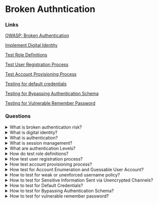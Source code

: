 # Broken Authntication

### Links
[OWASP: Broken Authentication](https://owasp.org/www-project-top-ten/2017/A2_2017-Broken_Authentication)

[Implement Digital Identity](https://owasp.org/www-project-proactive-controls/v3/en/c6-digital-identity)

[Test Role Definitions](https://owasp.org/www-project-web-security-testing-guide/latest/4-Web_Application_Security_Testing/03-Identity_Management_Testing/01-Test_Role_Definitions)

[Test User Registration Process](https://owasp.org/www-project-web-security-testing-guide/latest/4-Web_Application_Security_Testing/03-Identity_Management_Testing/02-Test_User_Registration_Process)

[Test Account Provisioning Process](https://owasp.org/www-project-web-security-testing-guide/latest/4-Web_Application_Security_Testing/03-Identity_Management_Testing/03-Test_Account_Provisioning_Process)

[Testing for default credentials](https://owasp.org/www-project-web-security-testing-guide/latest/4-Web_Application_Security_Testing/04-Authentication_Testing/02-Testing_for_Default_Credentials)

[Testing for Bypassing Authentication Schema](https://owasp.org/www-project-web-security-testing-guide/latest/4-Web_Application_Security_Testing/04-Authentication_Testing/04-Testing_for_Bypassing_Authentication_Schema)

[Testing for Vulnerable Remember Password](https://owasp.org/www-project-web-security-testing-guide/latest/4-Web_Application_Security_Testing/04-Authentication_Testing/05-Testing_for_Vulnerable_Remember_Password)

### Questions

<details>
  <summary>What is broken authentication risk?</summary>

Application authentication and session management functionality often have an implementation that allows attackers to compromise passwords, keys, session tokens, etc.

Confirmation of the user identity, authentication, and session management is critical to protect against authentication-related attacks. There may be authentication weaknesses if the application:

* Permit automated attacks such as credential stuffing, where the attacker has a list of valid usernames and passwords.

* Permit brute force or other automated attacks.

* Permit default, weak, or well-known passwords, such as Password1 or admin/admin.

* Use weak or ineffective credential recovery and forget password processes, such as knowledge-based answers, which cannot be made safe.

* Uses plain text, encrypted, or weakly hashed passwords (see A3:2017-Sensitive Data Exposure).

* Have missing or ineffective multi-factor authentication.

* Exposes Session IDs in the URL (e.g., URL rewriting).

* Do not rotate Session IDs after successful login.

* Do not invalidate Session IDs. User sessions or authentication tokens.

Solving:

* Where possible, implement multi-factor authentication to prevent credential stuffing, brute force, and stolen credential reuse attacks.

* Do not ship or deploy with any default credentials, particularly for admin users.

* Implement weak password checks, such as testing new or changed passwords against a list of the top 10000 worst passwords.

* Align password length, complexity and rotation policies.

* Ensure registration, credential recovery, and API pathways have protection against account enumeration attacks by using the same messages for all outcomes.

* Limit or increasingly delay failed login attempts. Log all failures and alert administrators when credential stuffing, brute force, or other attacks are detected.

* Use a server-side, secure, built-in session manager that generates a new random session ID with high entropy after login. Session IDs should not be in the URL, be securely stored and invalidated after logout, idle, and absolute timeouts.

</details>

<details>
  <summary>What is digital identity?</summary>

Digital Identity is the unique representation of a user (or another subject) as they engage in an online transaction.

</details>

<details>
  <summary>What is authentication?</summary>

Authentication is the process of verifying that an individual or entity is who they claim to be.

</details>

<details>
  <summary>What is session management?</summary>

Session management is a process when a server maintains the state of the user authentication data. So users may continue to use the system without re-authentication.

</details>

<details>
  <summary>What are authentication Levels?</summary>

* Password
* Multi-factor authentication
* Cryptographic based authentication

</details>

<details>
  <summary>How do test role definitions?</summary>

* Roles identification:

The tester should start by identifying the application roles. It is possible to use application documentation, guidance for developers or administrators, comments. Moreover, he could fuzz roles through cookie variables, account variables, hidden directories or files, switching to well-known users.

* Switching to available roles:

After identifying possible attack vectors, the tester needs to test and validate that they can access the available roles.

* Review roles permissions:

After gaining access to the roles on the system, the tester must understand the permissions provided for each user role.

</details>

<details>
  <summary>How test user registration process?</summary>

Objectives:
* Verify that the identity requirements for user registration flow with business and security requirements;
* Validate the registration process.

For testing, answer to following questions:
1. Can anyone register for access?
2. Are registrations vetted by a human prior to provisioning, or are they automatically granted if the criteria are met?
3. Can the same person or identity register multiple times?
4. Can users register for different roles or permissions?
5. What proof of identity is required for registration to be successful?
6. Are registered identities verified?

For the validation of the registration process, answer to following questions:
1. Can identity information be easily forged or faked?
2. Can the exchange of identity information be manipulated during registration?

</details>

<details>
  <summary>How test account provisioning process?</summary>

Objective:
Verify which accounts may provide others and of what type.

For testing, answer to following questions:
1. Is there any verification, vetting and authorization of provisioning requests?
2. Is there any verification, vetting and authorization of de-provisioning requests?
3. Can an administrator provision other administrators or just users?
4. Can an administrator or other user provision accounts with greater privileges than their own?
5. Can an administrator or user de-provision themselves?
6. How are the files or resources owned by the de-provisioned user-managed? Are they deleted? Is access transferred?

</details>

<details>
  <summary>How test for Account Enumeration and Guessable User Account?</summary>

Objective:

* review processes that pertain to user identification;
* enumerate users where possible through response analysis.

How to Test:

In black-box testing, the tester knows nothing about the specific application, username, application logic, error messages on the sign-in page, or password recovery facilities. If the application is vulnerable, the tester receives a response message that reveals, directly or indirectly, some information for enumerating users.

</details>

<details>
  <summary>How to test for weak or unenforced username policy?</summary>

Objectives:

* Determine whether a consistent account name structure renders the application vulnerable to account enumeration;
* Determine whether the application error messages permit account enumeration.

How to Test:

* Determine the structure of account names;
* Evaluate the application response to valid and invalid account names;
* Use different responses to valid and invalid account names to enumerate valid account names;
* Use account name dictionaries to enumerate valid account names.

</details>

<details>
  <summary>How to test for Sensitive Information Sent via Unencrypted Channels?</summary>

Objectives:

* Identify sensitive information transmitted through the various channels;
* Assess the privacy and security of the channels used.

How to test:

The application should transmit various types of protected information in cleartext. To check if the application doesn't use HTTP instead of HTTPS.

</details>

<details>
  <summary>How to test for Default Credentials?</summary>

Objectives:

* Determine whether the application has any user accounts with default passwords;
* Review whether an application creates new user accounts with weak or predictable passwords.

How to test:

The first step to identifying default passwords is to identify the software. Try to find whether it uses default passwords, and if so, what they are.

</details>

<details>
  <summary>How to test for Bypassing Authentication Schema?</summary>

Objectives:

* Ensure that all services apply authentication where it is required.

There are the following methods for testing:

* Direct page request - If a web application implements access control only on the log-in page, it is possible to bypass the authentication schema;
* Parameter modification - Another problem related to authentication design is when the application verifies a successful log-in based on fixed value parameters;
* Session ID prediction - Many web applications manage authentication by session identifiers (session IDs). Therefore, if session ID generation is predictable, a malicious user could be able to find a valid session ID and gain unauthorized access to the application, impersonating a previously authenticated user;
* SQL injection - SQL Injection is a widely known attack technique.

</details>

<details>
  <summary>How to test for vulnerable remember password?</summary>

Objectives:

Check that session is secure and doesn't contain sensitive data.

How to test:

Because the methods provide a better user experience and allow forgetting all about their credentials, they improve the attack surface area. Look at 'Testing for Vulnerable Remember Password'

</details>
